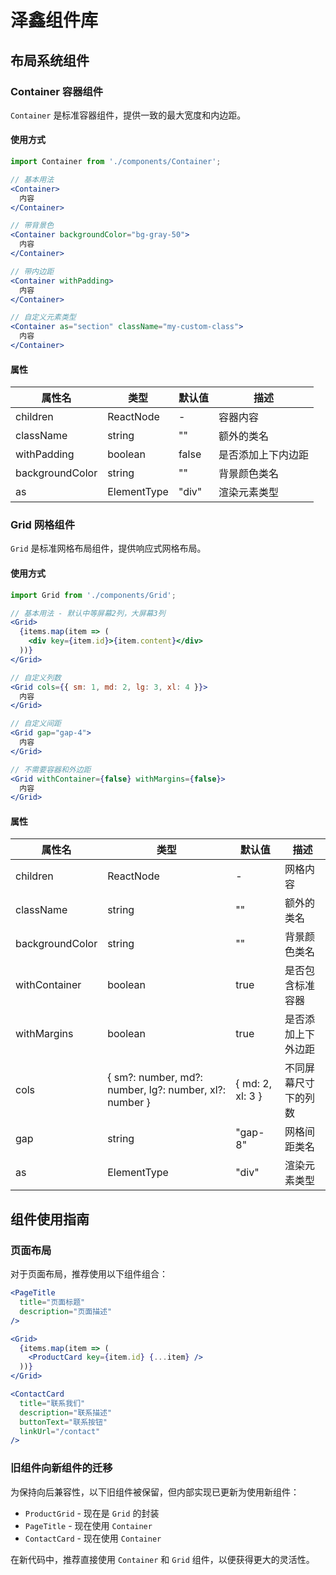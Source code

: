 # 泽鑫组件库

## 布局系统组件

### Container 容器组件

`Container` 是标准容器组件，提供一致的最大宽度和内边距。

#### 使用方式

```jsx
import Container from './components/Container';

// 基本用法
<Container>
  内容
</Container>

// 带背景色
<Container backgroundColor="bg-gray-50">
  内容
</Container>

// 带内边距
<Container withPadding>
  内容
</Container>

// 自定义元素类型
<Container as="section" className="my-custom-class">
  内容
</Container>
```

#### 属性

| 属性名 | 类型 | 默认值 | 描述 |
|------|------|-------|------|
| children | ReactNode | - | 容器内容 |
| className | string | "" | 额外的类名 |
| withPadding | boolean | false | 是否添加上下内边距 |
| backgroundColor | string | "" | 背景颜色类名 |
| as | ElementType | "div" | 渲染元素类型 |

### Grid 网格组件

`Grid` 是标准网格布局组件，提供响应式网格布局。

#### 使用方式

```jsx
import Grid from './components/Grid';

// 基本用法 - 默认中等屏幕2列，大屏幕3列
<Grid>
  {items.map(item => (
    <div key={item.id}>{item.content}</div>
  ))}
</Grid>

// 自定义列数
<Grid cols={{ sm: 1, md: 2, lg: 3, xl: 4 }}>
  内容
</Grid>

// 自定义间距
<Grid gap="gap-4">
  内容
</Grid>

// 不需要容器和外边距
<Grid withContainer={false} withMargins={false}>
  内容
</Grid>
```

#### 属性

| 属性名 | 类型 | 默认值 | 描述 |
|------|------|-------|------|
| children | ReactNode | - | 网格内容 |
| className | string | "" | 额外的类名 |
| backgroundColor | string | "" | 背景颜色类名 |
| withContainer | boolean | true | 是否包含标准容器 |
| withMargins | boolean | true | 是否添加上下外边距 |
| cols | { sm?: number, md?: number, lg?: number, xl?: number } | { md: 2, xl: 3 } | 不同屏幕尺寸下的列数 |
| gap | string | "gap-8" | 网格间距类名 |
| as | ElementType | "div" | 渲染元素类型 |

## 组件使用指南

### 页面布局

对于页面布局，推荐使用以下组件组合：

```jsx
<PageTitle 
  title="页面标题" 
  description="页面描述" 
/>

<Grid>
  {items.map(item => (
    <ProductCard key={item.id} {...item} />
  ))}
</Grid>

<ContactCard 
  title="联系我们" 
  description="联系描述" 
  buttonText="联系按钮" 
  linkUrl="/contact" 
/>
```

### 旧组件向新组件的迁移

为保持向后兼容性，以下旧组件被保留，但内部实现已更新为使用新组件：

- `ProductGrid` - 现在是 `Grid` 的封装
- `PageTitle` - 现在使用 `Container` 
- `ContactCard` - 现在使用 `Container`

在新代码中，推荐直接使用 `Container` 和 `Grid` 组件，以便获得更大的灵活性。 